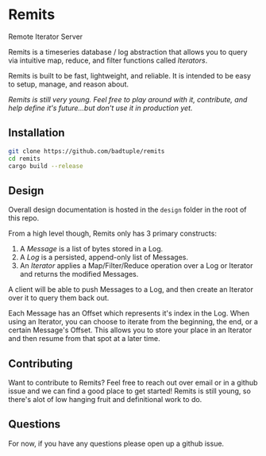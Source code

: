 Remits
======

Remote Iterator Server

Remits is a timeseries database / log abstraction that allows you to query via intuitive map, reduce, and filter functions called _Iterators_.

Remits is built to be fast, lightweight, and reliable. It is intended to be easy to setup, manage, and reason about.

*Remits is still very young. Feel free to play around with it, contribute, and help define it's future...but don't use it in production yet.*

## Installation

```sh
git clone https://github.com/badtuple/remits
cd remits
cargo build --release
```

## Design

Overall design documentation is hosted in the `design` folder in the root of this repo.

From a high level though, Remits only has 3 primary constructs:

  1. A *Message* is a list of bytes stored in a Log.
  2. A *Log* is a persisted, append-only list of Messages.
  3. An *Iterator* applies a Map/Filter/Reduce operation over a Log or Iterator
   and returns the modified Messages.

A client will be able to push Messages to a Log, and then create an Iterator
over it to query them back out.

Each Message has an Offset which represents it's index in the Log. When using
an Iterator, you can choose to iterate from the beginning, the end, or a certain
Message's Offset. This allows you to store your place in an Iterator and then
resume from that spot at a later time.

## Contributing

Want to contribute to Remits?
Feel free to reach out over email or in a github issue and we can find a good place to get started!
Remits is still young, so there's alot of low hanging fruit and definitional work to do.


## Questions

For now, if you have any questions please open up a github issue.
